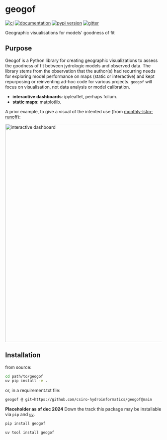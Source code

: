 # geogof

[![ci](https://github.com/csiro-hydroinformatics/geogof/workflows/ci/badge.svg)](https://github.com/csiro-hydroinformatics/geogof/actions?query=workflow%3Aci)
[![documentation](https://img.shields.io/badge/docs-mkdocs-708FCC.svg?style=flat)](https://csiro-hydroinformatics.github.io/geogof/)
[![pypi version](https://img.shields.io/pypi/v/geogof.svg)](https://pypi.org/project/geogof/)
[![gitter](https://badges.gitter.im/join%20chat.svg)](https://app.gitter.im/#/room/#geogof:gitter.im)

Geographic visualisations for models' goodness of fit

## Purpose

Geogof is a Python library for creating geographic visualizations to assess the goodness of fit between jydrologic models and observed data. The library stems from the observation that the author(s) had recurring needs for exploring model performance on maps (static or interactive) and kept repurposing or reinventing ad-hoc code for various projects. `geogof` will focus on visualisation, not data analysis or model calibration.

- **interactive dashboards**: ipyleaflet, perhaps folium.
- **static maps**: matplotlib.

A prior example, to give a visual of the intented use (from [monthly-lstm-runoff](https://csiro-hydroinformatics.github.io/monthly-lstm-runoff/)):

<img src="https://csiro-hydroinformatics.github.io/monthly-lstm-runoff/img/model_benchmarking_dashboard_output.png" alt="interactive dashboard" width="700"/>

## Installation

from source:

```sh
cd path/to/geogof
uv pip install -e .
```

or, in a requirement.txt file: 

```txt
geogof @ git+https://github.com/csiro-hydroinformatics/geogof@main
```

**Placeholder as of dec 2024** Down the track this package may be installable via `pip` and [`uv`](https://docs.astral.sh/uv/).

```bash
pip install geogof
```

```bash
uv tool install geogof
```
